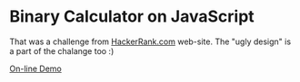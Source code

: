 # Binary Calculator on JavaScript

That was a challenge from [HackerRank.com](https://www.hackerrank.com/challenges/js10-binary-calculator) web-site. The "ugly design" is a part of the chalange too :)

[On-line Demo](https://karpolan.com/demos/js-binary-calculator/)
